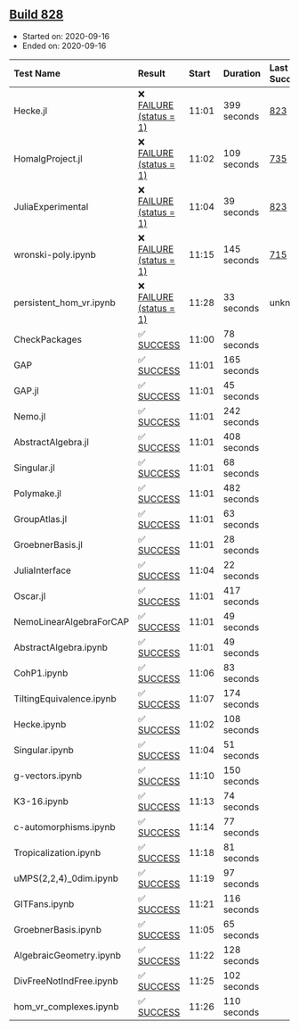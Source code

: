 ## [Build 828](https://oscarci.mathematik.uni-kl.de/job/oscar-stable/828/)

* Started on: 2020-09-16
* Ended on: 2020-09-16

| Test Name    | Result | Start | Duration | Last Success | First Failure |
|:-------------|:-------|:------|:---------|:-------------|:--------------|
| Hecke.jl | ❌ [FAILURE (status = 1)](https://oscarci.mathematik.uni-kl.de/job/oscar-stable/828/artifact/logs/build-828/Hecke.jl.log) | 11:01 | 399 seconds | [823](https://oscarci.mathematik.uni-kl.de/job/oscar-stable/823/) | [824](https://oscarci.mathematik.uni-kl.de/job/oscar-stable/824/) |
| HomalgProject.jl | ❌ [FAILURE (status = 1)](https://oscarci.mathematik.uni-kl.de/job/oscar-stable/828/artifact/logs/build-828/HomalgProject.jl.log) | 11:02 | 109 seconds | [735](https://oscarci.mathematik.uni-kl.de/job/oscar-stable/735/) | [736](https://oscarci.mathematik.uni-kl.de/job/oscar-stable/736/) |
| JuliaExperimental | ❌ [FAILURE (status = 1)](https://oscarci.mathematik.uni-kl.de/job/oscar-stable/828/artifact/logs/build-828/JuliaExperimental.log) | 11:04 | 39 seconds | [823](https://oscarci.mathematik.uni-kl.de/job/oscar-stable/823/) | [824](https://oscarci.mathematik.uni-kl.de/job/oscar-stable/824/) |
| wronski-poly.ipynb | ❌ [FAILURE (status = 1)](https://oscarci.mathematik.uni-kl.de/job/oscar-stable/828/artifact/logs/build-828/wronski-poly.ipynb.log) | 11:15 | 145 seconds | [715](https://oscarci.mathematik.uni-kl.de/job/oscar-stable/715/) | [716](https://oscarci.mathematik.uni-kl.de/job/oscar-stable/716/) |
| persistent_hom_vr.ipynb | ❌ [FAILURE (status = 1)](https://oscarci.mathematik.uni-kl.de/job/oscar-stable/828/artifact/logs/build-828/persistent_hom_vr.ipynb.log) | 11:28 | 33 seconds | unknown | unknown |
| CheckPackages | ✅ [SUCCESS](https://oscarci.mathematik.uni-kl.de/job/oscar-stable/828/artifact/logs/build-828/CheckPackages.log) | 11:00 | 78 seconds |  |  |
| GAP | ✅ [SUCCESS](https://oscarci.mathematik.uni-kl.de/job/oscar-stable/828/artifact/logs/build-828/GAP.log) | 11:01 | 165 seconds |  |  |
| GAP.jl | ✅ [SUCCESS](https://oscarci.mathematik.uni-kl.de/job/oscar-stable/828/artifact/logs/build-828/GAP.jl.log) | 11:01 | 45 seconds |  |  |
| Nemo.jl | ✅ [SUCCESS](https://oscarci.mathematik.uni-kl.de/job/oscar-stable/828/artifact/logs/build-828/Nemo.jl.log) | 11:01 | 242 seconds |  |  |
| AbstractAlgebra.jl | ✅ [SUCCESS](https://oscarci.mathematik.uni-kl.de/job/oscar-stable/828/artifact/logs/build-828/AbstractAlgebra.jl.log) | 11:01 | 408 seconds |  |  |
| Singular.jl | ✅ [SUCCESS](https://oscarci.mathematik.uni-kl.de/job/oscar-stable/828/artifact/logs/build-828/Singular.jl.log) | 11:01 | 68 seconds |  |  |
| Polymake.jl | ✅ [SUCCESS](https://oscarci.mathematik.uni-kl.de/job/oscar-stable/828/artifact/logs/build-828/Polymake.jl.log) | 11:01 | 482 seconds |  |  |
| GroupAtlas.jl | ✅ [SUCCESS](https://oscarci.mathematik.uni-kl.de/job/oscar-stable/828/artifact/logs/build-828/GroupAtlas.jl.log) | 11:01 | 63 seconds |  |  |
| GroebnerBasis.jl | ✅ [SUCCESS](https://oscarci.mathematik.uni-kl.de/job/oscar-stable/828/artifact/logs/build-828/GroebnerBasis.jl.log) | 11:01 | 28 seconds |  |  |
| JuliaInterface | ✅ [SUCCESS](https://oscarci.mathematik.uni-kl.de/job/oscar-stable/828/artifact/logs/build-828/JuliaInterface.log) | 11:04 | 22 seconds |  |  |
| Oscar.jl | ✅ [SUCCESS](https://oscarci.mathematik.uni-kl.de/job/oscar-stable/828/artifact/logs/build-828/Oscar.jl.log) | 11:01 | 417 seconds |  |  |
| NemoLinearAlgebraForCAP | ✅ [SUCCESS](https://oscarci.mathematik.uni-kl.de/job/oscar-stable/828/artifact/logs/build-828/NemoLinearAlgebraForCAP.log) | 11:01 | 49 seconds |  |  |
| AbstractAlgebra.ipynb | ✅ [SUCCESS](https://oscarci.mathematik.uni-kl.de/job/oscar-stable/828/artifact/logs/build-828/AbstractAlgebra.ipynb.log) | 11:01 | 49 seconds |  |  |
| CohP1.ipynb | ✅ [SUCCESS](https://oscarci.mathematik.uni-kl.de/job/oscar-stable/828/artifact/logs/build-828/CohP1.ipynb.log) | 11:06 | 83 seconds |  |  |
| TiltingEquivalence.ipynb | ✅ [SUCCESS](https://oscarci.mathematik.uni-kl.de/job/oscar-stable/828/artifact/logs/build-828/TiltingEquivalence.ipynb.log) | 11:07 | 174 seconds |  |  |
| Hecke.ipynb | ✅ [SUCCESS](https://oscarci.mathematik.uni-kl.de/job/oscar-stable/828/artifact/logs/build-828/Hecke.ipynb.log) | 11:02 | 108 seconds |  |  |
| Singular.ipynb | ✅ [SUCCESS](https://oscarci.mathematik.uni-kl.de/job/oscar-stable/828/artifact/logs/build-828/Singular.ipynb.log) | 11:04 | 51 seconds |  |  |
| g-vectors.ipynb | ✅ [SUCCESS](https://oscarci.mathematik.uni-kl.de/job/oscar-stable/828/artifact/logs/build-828/g-vectors.ipynb.log) | 11:10 | 150 seconds |  |  |
| K3-16.ipynb | ✅ [SUCCESS](https://oscarci.mathematik.uni-kl.de/job/oscar-stable/828/artifact/logs/build-828/K3-16.ipynb.log) | 11:13 | 74 seconds |  |  |
| c-automorphisms.ipynb | ✅ [SUCCESS](https://oscarci.mathematik.uni-kl.de/job/oscar-stable/828/artifact/logs/build-828/c-automorphisms.ipynb.log) | 11:14 | 77 seconds |  |  |
| Tropicalization.ipynb | ✅ [SUCCESS](https://oscarci.mathematik.uni-kl.de/job/oscar-stable/828/artifact/logs/build-828/Tropicalization.ipynb.log) | 11:18 | 81 seconds |  |  |
| uMPS(2,2,4)_0dim.ipynb | ✅ [SUCCESS](https://oscarci.mathematik.uni-kl.de/job/oscar-stable/828/artifact/logs/build-828/uMPS-2-2-4-_0dim.ipynb.log) | 11:19 | 97 seconds |  |  |
| GITFans.ipynb | ✅ [SUCCESS](https://oscarci.mathematik.uni-kl.de/job/oscar-stable/828/artifact/logs/build-828/GITFans.ipynb.log) | 11:21 | 116 seconds |  |  |
| GroebnerBasis.ipynb | ✅ [SUCCESS](https://oscarci.mathematik.uni-kl.de/job/oscar-stable/828/artifact/logs/build-828/GroebnerBasis.ipynb.log) | 11:05 | 65 seconds |  |  |
| AlgebraicGeometry.ipynb | ✅ [SUCCESS](https://oscarci.mathematik.uni-kl.de/job/oscar-stable/828/artifact/logs/build-828/AlgebraicGeometry.ipynb.log) | 11:22 | 128 seconds |  |  |
| DivFreeNotIndFree.ipynb | ✅ [SUCCESS](https://oscarci.mathematik.uni-kl.de/job/oscar-stable/828/artifact/logs/build-828/DivFreeNotIndFree.ipynb.log) | 11:25 | 102 seconds |  |  |
| hom_vr_complexes.ipynb | ✅ [SUCCESS](https://oscarci.mathematik.uni-kl.de/job/oscar-stable/828/artifact/logs/build-828/hom_vr_complexes.ipynb.log) | 11:26 | 110 seconds |  |  |
